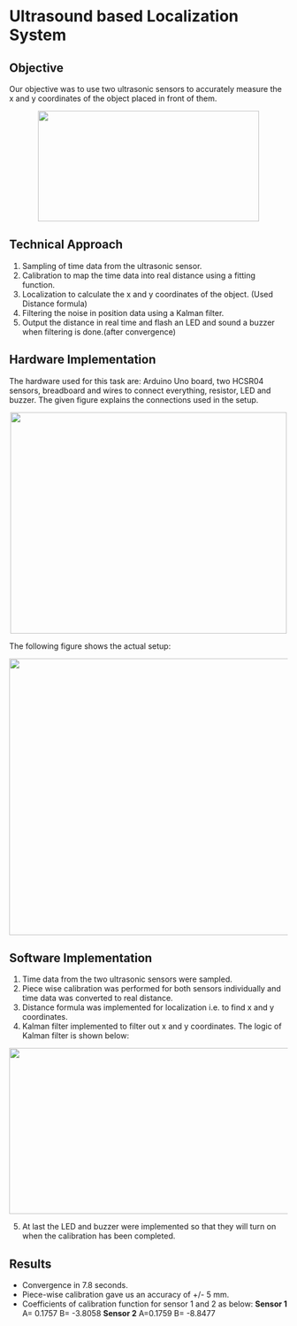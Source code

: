 # Ultrasound based Localization System

## Objective

Our objective was to use two ultrasonic sensors to accurately measure the x and y coordinates of the object placed in front of them.
<p align = "center">
<img src="https://github.com/prateeks97/ADAS_Algorrithms_on_F1_10th/blob/master/Sensor%20Signal%20Processing/Ultrasound%20based%20Localization%20System/images/problem_statement.png"  width="400"  height="200"  />
</p>

## Technical Approach

 1. Sampling of time data from the ultrasonic sensor.
 2. Calibration to map the time data into real distance using a fitting function.
 3. Localization to calculate the x and y coordinates of the object. (Used Distance formula)
 4. Filtering the noise in position data using a Kalman filter.
 5. Output the distance in real time and flash an LED and sound a buzzer when filtering is done.(after convergence)

## Hardware Implementation
The hardware used for this task are: Arduino Uno board, two HCSR04 sensors, breadboard and wires to connect everything, resistor, LED and buzzer. The given figure explains the connections used in the setup.
<p align = "center">
<img src="https://github.com/prateeks97/ADAS_Algorrithms_on_F1_10th/blob/master/Sensor%20Signal%20Processing/Ultrasound%20based%20Localization%20System/images/sensor_setup_explanation.png"  width="500"  height="400"  />
</p>

The following figure shows the actual setup:
<p align = "center">
<img src="https://github.com/prateeks97/ADAS_Algorrithms_on_F1_10th/blob/master/Sensor%20Signal%20Processing/Ultrasound%20based%20Localization%20System/images/sensor_setup.png"  width="700"  height="500"  />
</p>

## Software Implementation

 1. Time data from the two ultrasonic sensors were sampled.
 2. Piece wise calibration was performed for both sensors individually and time data was converted to real distance.
 3. Distance formula was implemented for localization i.e. to find x and y coordinates.
 4. Kalman filter implemented to filter out x and y coordinates. The logic of Kalman filter is shown below:

<p align = "center">
<img src="https://github.com/prateeks97/ADAS_Algorrithms_on_F1_10th/blob/master/Sensor%20Signal%20Processing/Ultrasound%20based%20Localization%20System/images/kalman_filter_logic.png"  width="700"  height="300"  />
</p>

 5. At last the LED and buzzer were implemented so that they will turn on when the calibration has been completed.

## Results

 - Convergence in 7.8 seconds.
 - Piece-wise calibration gave us an accuracy of +/- 5 mm. 
 - Coefficients of calibration function for sensor 1 and 2  as below:
**Sensor 1**
A= 0.1757
B= -3.8058
**Sensor 2**
A=0.1759
B= -8.8477
